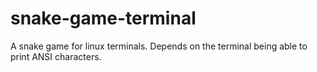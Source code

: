 # snake-game-terminal
A snake game for linux terminals. Depends on the terminal being able to print ANSI characters.
